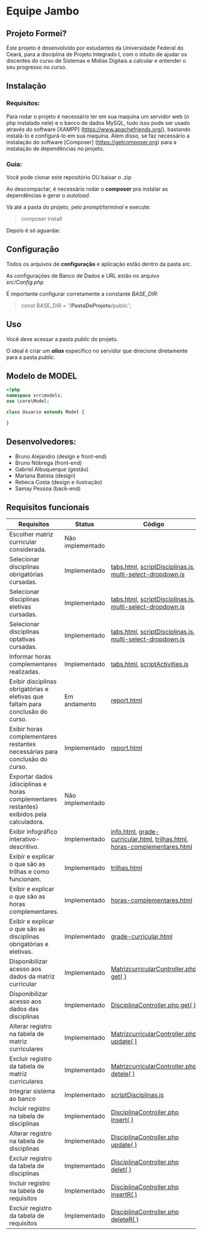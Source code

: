 # Equipe Jambo

## Projeto Formei?
Este projeto é desenvolvido por estudantes da Universidade Federal do Ceará, para a disciplina de Projeto Integrado I, com o intuito de ajudar os discentes do curso de Sistemas e Mídias Digitais a calcular e entender o seu progresso no curso. 

## Instalação

### Requisitos:
Para rodar o projeto é necessário ter em sua maquina um servidor web (o php instalado nele) e o banco de dados MySQL, tudo isso pode ser usado através do software [XAMPP] (https://www.apachefriends.org/), bastando instalá-lo e configurá-lo em sua maquina. Alem disso, se faz necessário a instalação do software [Composer] (https://getcomposer.org) para a instalação de dependências no projeto.

### Guia:
Você pode clonar este repositório OU baixar o .zip

Ao descompactar, é necessário rodar o **composer** pra instalar as dependências e gerar o *autoload*.

Vá até a pasta do projeto, pelo *prompt/terminal* e execute:
> composer install

Depois é só aguardar.

## Configuração
Todos os arquivos de **configuração** e aplicação estão dentro da pasta *src*.

As configurações de Banco de Dados e URL estão no arquivo *src/Config.php*

É importante configurar corretamente a constante *BASE_DIR*:
> const BASE_DIR = '/**PastaDoProjeto**/public';

## Uso
Você deve acessar a pasta *public* do projeto.

O ideal é criar um ***alias*** específico no servidor que direcione diretamente para a pasta *public*.

## Modelo de MODEL
```php
<?php
namespace src\models;
use \core\Model;

class Usuario extends Model {

}
```

## Desenvolvedores:
- Bruno Alejandro (design e front-end)
- Bruno Nóbrega (front-end)
- Gabriel Albuquerque (gestão)
- Mariana Batista (design)
- Rebeca Costa (design e ilustração)
- Samay Pessoa (back-end)

## Requisitos funcionais
| Requisitos | Status | Código |
|----------|----------|----------|
| Escolher matriz curricular considerada. | Não implementado |  |
| Selecionar disciplinas obrigatórias cursadas. | Implementado   | [tabs.html](pages/tabs.html), [scriptDisciplinas.js](js/scriptDisciplinas.js), [multi-select-dropdown.js](js/multi-select-dropdown.js) |
| Selecionar disciplinas eletivas cursadas. | Implementado | [tabs.html](pages/tabs.html), [scriptDisciplinas.js](js/scriptDisciplinas.js), [multi-select-dropdown.js](js/multi-select-dropdown.js)  |
| Selecionar disciplinas optativas cursadas. | Implementado   | [tabs.html](pages/tabs.html), [scriptDisciplinas.js](js/scriptDisciplinas.js), [multi-select-dropdown.js](js/multi-select-dropdown.js)  |
| Informar horas complementares realizadas. | Implementado   | [tabs.html](pages/tabs.html), [scriptActivities.js](js/scriptActivities.js)  |
| Exibir disciplinas obrigatórias e eletivas que faltam para conclusão do curso. | Em andamento   | [report.html](pages/report.html)  |
| Exibir horas complementares restantes necessárias para conclusão do curso. | Implementado   | [report.html](pages/report.html)  |
| Exportar dados (disciplinas e horas complementares restantes) exibidos pela calculadora. | Não implementado   |  |
| Exibir infográfico interativo-descritivo. | Implementado   | [info.html](pages/info.html), [grade-curricular.html](pages/grade-curricular.html), [trilhas.html](pages/trilhas.html), [horas-complementares.html](pages/horas-complementares.html)  |
| Exibir e explicar o que são as trilhas e como funcionam.  | Implementado   | [trilhas.html](pages/trilhas.html) |
| Exibir e explicar o que são as horas complementares. | Implementado   | [horas-complementares.html](pages/horas-complementares.html) |
| Exibir e explicar o que são as disciplinas obrigatórias e eletivas. | Implementado   | [grade-curricular.html](pages/grade-curricular.html) |
| Disponibilizar acesso aos dados da matriz curricular  | Implementado   | [MatrizcurricularController.php get( )](api_meuDiploma/src/controllers/MatrizcurricularController.php)  | 
| Disponibilizar acesso aos dados das disciplinas | Implementado   | [DisciplinaController.php get( )](api_meuDiploma/src/controllers/DisciplinaController.php) |
| Alterar registro na tabela de matriz curriculares | Implementado   | [MatrizcurricularController.php update( )](api_meuDiploma/src/controllers/MatrizcurricularController.php) |
| Excluir registro da tabela de matriz curriculares | Implementado   | [MatrizcurricularController.php detele( )](api_meuDiploma/src/controllers/MatrizcurricularController.php) |
| Integrar sistema ao banco  | Implementado   | [scriptDisciplinas.js](js/scriptDisciplinas.js) |
| Incluir registro na tabela de disciplinas  | Implementado   | [DisciplinaController.php insert( )](api_meuDiploma/src/controllers/DisciplinaController.php) |
| Alterar registro na tabela de disciplinas | Implementado   | [DisciplinaController.php update( )](api_meuDiploma/src/controllers/DisciplinaController.php) |
| Excluir registro da tabela de disciplinas  | Implementado   | [DisciplinaController.php delet( )](api_meuDiploma/src/controllers/DisciplinaController.php) |
| Incluir registro na tabela de requisitos | Implementado   | [DisciplinaController.php insertR( )](api_meuDiploma/src/controllers/DisciplinaController.php) |
| Excluir registro da tabela de requisitos | Implementado   | [DisciplinaController.php deleteR( )](api_meuDiploma/src/controllers/DisciplinaController.php) |
